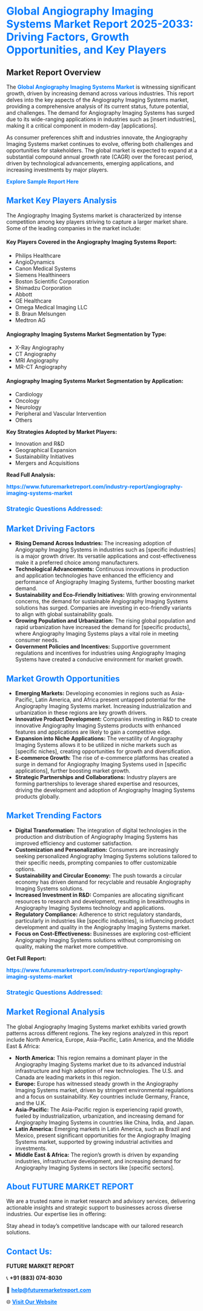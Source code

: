 <h1 style="color: #007BFF;">Global Angiography Imaging Systems Market Report 2025-2033: Driving Factors, Growth Opportunities, and Key Players</h1>

<section id="overview">
<h2>Market Report Overview</h2>
<p>The <a href="https://www.futuremarketreport.com/industry-report/angiography-imaging-systems-market" style="color: #007BFF; text-decoration: none;"><strong>Global Angiography Imaging Systems Market</strong></a> is witnessing significant growth, driven by increasing demand across various industries. This report delves into the key aspects of the Angiography Imaging Systems market, providing a comprehensive analysis of its current status, future potential, and challenges. The demand for Angiography Imaging Systems has surged due to its wide-ranging applications in industries such as [insert industries], making it a critical component in modern-day [applications].</p>
<p>As consumer preferences shift and industries innovate, the Angiography Imaging Systems market continues to evolve, offering both challenges and opportunities for stakeholders. The global market is expected to expand at a substantial compound annual growth rate (CAGR) over the forecast period, driven by technological advancements, emerging applications, and increasing investments by major players.</p>
</section>

<section id="overview">
<p><a href="https://www.futuremarketreport.com/request-sample/reportId=79835" style="color: #007BFF; text-decoration: none;"><strong>Explore Sample Report Here</strong></a></p>
</section>

<section id="key-players">
<h2 style="color: #007BFF;">Market Key Players Analysis</h2>
<p>The Angiography Imaging Systems market is characterized by intense competition among key players striving to capture a larger market share. Some of the leading companies in the market include:</p>
<h4>Key Players Covered in the Angiography Imaging Systems Report:</h4>
<ul><li>Philips Healthcare</li><li>AngioDynamics</li><li>Canon Medical Systems</li><li>Siemens Healthineers</li><li>Boston Scientific Corporation</li><li>Shimadzu Corporation</li><li>Abbott</li><li>GE Healthcare</li><li>Omega Medical Imaging LLC</li><li>B. Braun Melsungen</li><li>Medtron AG</li></ul>
<h4>Angiography Imaging Systems Market Segmentation by Type:</h4>
<ul><li>X-Ray Angiography</li><li>CT Angiography</li><li>MRI Angiography</li><li>MR-CT Angiography</li></ul>

<h4>Angiography Imaging Systems Market Segmentation by Application:</h4>
<ul><li>Cardiology</li><li>Oncology</li><li>Neurology</li><li>Peripheral and Vascular Intervention</li><li>Others</li></ul>
<p><strong>Key Strategies Adopted by Market Players:</strong></p>
<ul>
<li>Innovation and R&D</li>
<li>Geographical Expansion</li>
<li>Sustainability Initiatives</li>
<li>Mergers and Acquisitions</li>
</ul>
</section>

<section>
<p><strong>Read Full Analysis: </strong></p><a href="https://www.futuremarketreport.com/industry-report/angiography-imaging-systems-market" style="color: #007BFF; text-decoration: none;"><strong>https://www.futuremarketreport.com/industry-report/angiography-imaging-systems-market</strong></a>
<h3 style="color: #007BFF;">Strategic Questions Addressed:</h3>
</section>

<section id="driving-factors">
<h2 style="color: #007BFF;">Market Driving Factors</h2>
<ul>
<li><strong>Rising Demand Across Industries:</strong> The increasing adoption of Angiography Imaging Systems in industries such as [specific industries] is a major growth driver. Its versatile applications and cost-effectiveness make it a preferred choice among manufacturers.</li>
<li><strong>Technological Advancements:</strong> Continuous innovations in production and application technologies have enhanced the efficiency and performance of Angiography Imaging Systems, further boosting market demand.</li>
<li><strong>Sustainability and Eco-Friendly Initiatives:</strong> With growing environmental concerns, the demand for sustainable Angiography Imaging Systems solutions has surged. Companies are investing in eco-friendly variants to align with global sustainability goals.</li>
<li><strong>Growing Population and Urbanization:</strong> The rising global population and rapid urbanization have increased the demand for [specific products], where Angiography Imaging Systems plays a vital role in meeting consumer needs.</li>
<li><strong>Government Policies and Incentives:</strong> Supportive government regulations and incentives for industries using Angiography Imaging Systems have created a conducive environment for market growth.</li>
</ul>
</section>

<section id="growth-opportunities">
<h2 style="color: #007BFF;">Market Growth Opportunities</h2>
<ul>
<li><strong>Emerging Markets:</strong> Developing economies in regions such as Asia-Pacific, Latin America, and Africa present untapped potential for the Angiography Imaging Systems market. Increasing industrialization and urbanization in these regions are key growth drivers.</li>
<li><strong>Innovative Product Development:</strong> Companies investing in R&D to create innovative Angiography Imaging Systems products with enhanced features and applications are likely to gain a competitive edge.</li>
<li><strong>Expansion into Niche Applications:</strong> The versatility of Angiography Imaging Systems allows it to be utilized in niche markets such as [specific niches], creating opportunities for growth and diversification.</li>
<li><strong>E-commerce Growth:</strong> The rise of e-commerce platforms has created a surge in demand for Angiography Imaging Systems used in [specific applications], further boosting market growth.</li>
<li><strong>Strategic Partnerships and Collaborations:</strong> Industry players are forming partnerships to leverage shared expertise and resources, driving the development and adoption of Angiography Imaging Systems products globally.</li>
</ul>
</section>

<section id="trending-factors">
<h2 style="color: #007BFF;">Market Trending Factors</h2>
<ul>
<li><strong>Digital Transformation:</strong> The integration of digital technologies in the production and distribution of Angiography Imaging Systems has improved efficiency and customer satisfaction.</li>
<li><strong>Customization and Personalization:</strong> Consumers are increasingly seeking personalized Angiography Imaging Systems solutions tailored to their specific needs, prompting companies to offer customizable options.</li>
<li><strong>Sustainability and Circular Economy:</strong> The push towards a circular economy has driven demand for recyclable and reusable Angiography Imaging Systems solutions.</li>
<li><strong>Increased Investment in R&D:</strong> Companies are allocating significant resources to research and development, resulting in breakthroughs in Angiography Imaging Systems technology and applications.</li>
<li><strong>Regulatory Compliance:</strong> Adherence to strict regulatory standards, particularly in industries like [specific industries], is influencing product development and quality in the Angiography Imaging Systems market.</li>
<li><strong>Focus on Cost-Effectiveness:</strong> Businesses are exploring cost-efficient Angiography Imaging Systems solutions without compromising on quality, making the market more competitive.</li>
</ul>
</section>

<section>
<p><strong>Get Full Report: </strong></p><a href="https://www.futuremarketreport.com/industry-report/angiography-imaging-systems-market" style="color: #007BFF; text-decoration: none;"><strong>https://www.futuremarketreport.com/industry-report/angiography-imaging-systems-market</strong></a>
<h3 style="color: #007BFF;">Strategic Questions Addressed:</h3>
</section>


<section id="regional-analysis">
<h2 style="color: #007BFF;">Market Regional Analysis</h2>
<p>The global Angiography Imaging Systems market exhibits varied growth patterns across different regions. The key regions analyzed in this report include North America, Europe, Asia-Pacific, Latin America, and the Middle East & Africa:</p>
<ul>
<li><strong>North America:</strong> This region remains a dominant player in the Angiography Imaging Systems market due to its advanced industrial infrastructure and high adoption of new technologies. The U.S. and Canada are leading markets in this region.</li>
<li><strong>Europe:</strong> Europe has witnessed steady growth in the Angiography Imaging Systems market, driven by stringent environmental regulations and a focus on sustainability. Key countries include Germany, France, and the U.K.</li>
<li><strong>Asia-Pacific:</strong> The Asia-Pacific region is experiencing rapid growth, fueled by industrialization, urbanization, and increasing demand for Angiography Imaging Systems in countries like China, India, and Japan.</li>
<li><strong>Latin America:</strong> Emerging markets in Latin America, such as Brazil and Mexico, present significant opportunities for the Angiography Imaging Systems market, supported by growing industrial activities and investments.</li>
<li><strong>Middle East & Africa:</strong> The region’s growth is driven by expanding industries, infrastructure development, and increasing demand for Angiography Imaging Systems in sectors like [specific sectors].</li>
</ul>
</section>

<footer>
<h2 style="color: #007BFF;">About FUTURE MARKET REPORT</h2>
<p>We are a trusted name in market research and advisory services, delivering actionable insights and strategic support to businesses across diverse industries. Our expertise lies in offering:</p>

<p>Stay ahead in today’s competitive landscape with our tailored research solutions.</p>

<h2 style="color: #007BFF;">Contact Us:</h2>
<p><strong>FUTURE MARKET REPORT</strong></p>
<p>📞 <strong>+91 (883) 074-8030</strong></p>
<p>📧 <strong><a href="mailto:help@futuremarketreport.com" style="color: #007BFF;">help@futuremarketreport.com</a></strong></p>
<p>🌐 <strong><a href="https://www.futuremarketreport.com/" style="color: #007BFF;">Visit Our Website</a></strong></p>
</footer>